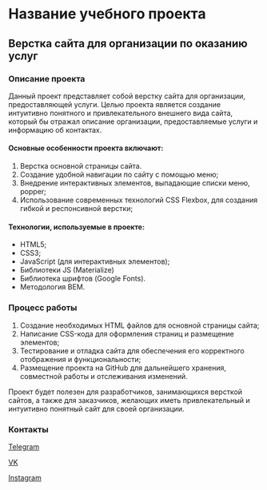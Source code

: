 # Название учебного проекта

## Верстка сайта для организации по оказанию услуг

### Описание проекта

Данный проект представляет собой верстку сайта для организации, предоставляющей услуги. Целью проекта является создание интуитивно понятного и привлекательного внешнего вида сайта, который бы отражал описание организации, предоставляемые услуги и информацию об контактах.

#### Основные особенности проекта включают:

1. Верстка основной страницы сайта.
2. Создание удобной навигации по сайту с помощью меню;
3. Внедрение интерактивных элементов, выпадающие списки меню, popper;
4. Использование современных технологий CSS Flexbox, для создания гибкой и респонсивной верстки;

#### Технологии, используемые в проекте:

- HTML5;
- CSS3;
- JavaScript (для интерактивных элементов);
- Библиотеки JS (Materialize)
- Библиотека шрифтов (Google Fonts).
- Методология BEM.

### Процесс работы

1. Создание необходимых HTML файлов для основной страницы сайта;
2. Написание CSS-кода для оформления страниц и размещение элементов;
3. Тестирование и отладка сайта для обеспечения его корректного отображения и функциональности;
4. Размещение проекта на GitHub для дальнейшего хранения, совместной работы и отслеживания изменений.

Проект будет полезен для разработчиков, занимающихся версткой сайтов, а также для заказчиков, желающих иметь привлекательный и интуитивно понятный сайт для своей организации.

### Контакты

[Telegram](https://t.me/SWED_DIMA)

[VK](https://vk.com/dimaswed)

[Instagram](https://www.instagram.com/dima.swed/)
